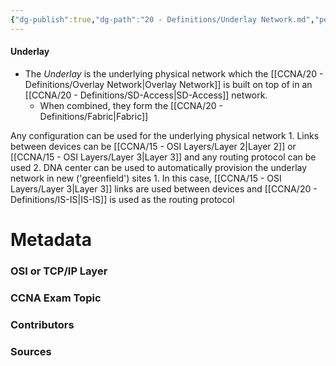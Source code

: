```yaml
---
{"dg-publish":true,"dg-path":"20 - Definitions/Underlay Network.md","permalink":"/20-definitions/underlay-network/","tags":["defs_ccna"]}
---
```


#### Underlay
- The *Underlay* is the underlying physical network which the [[CCNA/20 - Definitions/Overlay Network\|Overlay Network]] is built on top of in an [[CCNA/20 - Definitions/SD-Access\|SD-Access]] network. 
	- When combined, they form the [[CCNA/20 - Definitions/Fabric\|Fabric]]

Any configuration can be used for the underlying physical network
			1. Links between devices can be [[CCNA/15 - OSI Layers/Layer 2\|Layer 2]] or [[CCNA/15 - OSI Layers/Layer 3\|Layer 3]] and any routing protocol can be used
		2. DNA center can be used to automatically provision the underlay network in new ('greenfield') sites
			1. In this case, [[CCNA/15 - OSI Layers/Layer 3\|Layer 3]] links are used between devices and [[CCNA/20 - Definitions/IS-IS\|IS-IS]] is used as the routing protocol

# Metadata
### OSI or TCP/IP Layer

### CCNA Exam Topic

### Contributors

### Sources
